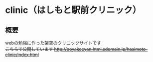 # clinic（はしもと駅前クリニック）
## 概要
webの勉強に作った架空のクリニックサイトです  
~~こちらで公開しています http://ooyakecyan.html.xdomain.jp/hasimoto-clinic/index.html~~
